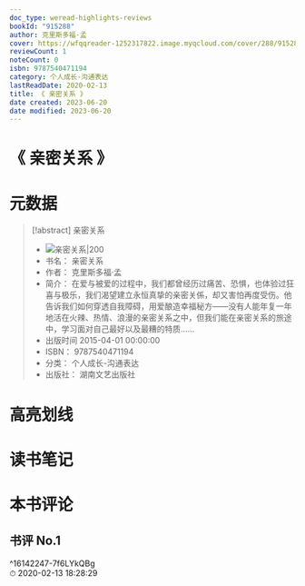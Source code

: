 ```yaml
---
doc_type: weread-highlights-reviews
bookId: "915288"
author: 克里斯多福·孟
cover: https://wfqqreader-1252317822.image.myqcloud.com/cover/288/915288/t7_915288.jpg
reviewCount: 1
noteCount: 0
isbn: 9787540471194
category: 个人成长-沟通表达
lastReadDate: 2020-02-13
title: 《 亲密关系 》
date created: 2023-06-20
date modified: 2023-06-20
---
```


# 《 亲密关系 》

# 元数据

> [!abstract] 亲密关系
> - ![ 亲密关系|200](https://wfqqreader-1252317822.image.myqcloud.com/cover/288/915288/t7_915288.jpg)
> - 书名： 亲密关系
> - 作者： 克里斯多福·孟
> - 简介： 在爱与被爱的过程中，我们都曾经历过痛苦、恐惧，也体验过狂喜与极乐，我们渴望建立永恒真挚的亲密关係，却又害怕再度受伤。他告诉我们如何穿透自我障碍，用爱酿造幸福秘方——没有人能年复一年地活在火辣、热情、浪漫的亲密关系之中，但我们能在亲密关系的旅途中，学习面对自己最好以及最糟的特质……
> - 出版时间 2015-04-01 00:00:00
> - ISBN： 9787540471194
> - 分类： 个人成长-沟通表达
> - 出版社： 湖南文艺出版社

# 高亮划线

# 读书笔记

# 本书评论

## 书评 No.1

 ^16142247-7f6LYkQBg  
⏱ 2020-02-13 18:28:29
